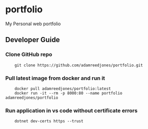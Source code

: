 # portfolio
My Personal web portfolio

## Developer Guide
### Clone GitHub repo
```
    git clone https://github.com/adamreedjones/portfolio.git
```

### Pull latest image from docker and run it
```
    docker pull adamreedjones/portfolio:latest
    docker run -it --rm -p 8000:80 --name portfolio adamreedjones/portfolio
```

### Run application in vs code without certificate errors
```
    dotnet dev-certs https --trust
```